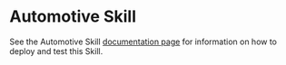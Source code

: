 ﻿
# Automotive Skill

See the Automotive Skill [documentation page](https://microsoft.github.io/botframework-solutions/reference/skills/automotive/) for information on how to deploy and test this Skill.
